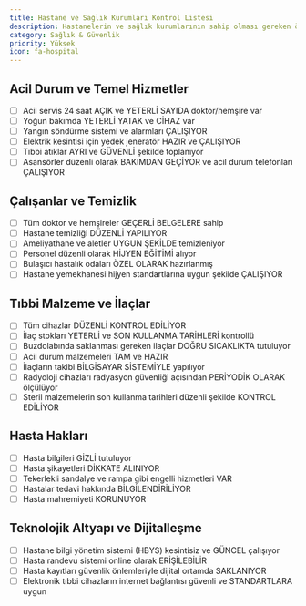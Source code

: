 ```yaml
---
title: Hastane ve Sağlık Kurumları Kontrol Listesi
description: Hastanelerin ve sağlık kurumlarının sahip olması gereken özellikler
category: Sağlık & Güvenlik
priority: Yüksek
icon: fa-hospital
---
```


## Acil Durum ve Temel Hizmetler

- [ ] Acil servis 24 saat AÇIK ve YETERLİ SAYIDA doktor/hemşire var
- [ ] Yoğun bakımda YETERLİ YATAK ve CİHAZ var
- [ ] Yangın söndürme sistemi ve alarmları ÇALIŞIYOR
- [ ] Elektrik kesintisi için yedek jeneratör HAZIR ve ÇALIŞIYOR
- [ ] Tıbbi atıklar AYRI ve GÜVENLİ şekilde toplanıyor
- [ ] Asansörler düzenli olarak BAKIMDAN GEÇİYOR ve acil durum telefonları ÇALIŞIYOR

## Çalışanlar ve Temizlik

- [ ] Tüm doktor ve hemşireler GEÇERLİ BELGELERE sahip
- [ ] Hastane temizliği DÜZENLİ YAPILIYOR
- [ ] Ameliyathane ve aletler UYGUN ŞEKİLDE temizleniyor
- [ ] Personel düzenli olarak HİJYEN EĞİTİMİ alıyor
- [ ] Bulaşıcı hastalık odaları ÖZEL OLARAK hazırlanmış
- [ ] Hastane yemekhanesi hijyen standartlarına uygun şekilde ÇALIŞIYOR

## Tıbbi Malzeme ve İlaçlar

- [ ] Tüm cihazlar DÜZENLİ KONTROL EDİLİYOR
- [ ] İlaç stokları YETERLİ ve SON KULLANMA TARİHLERİ kontrollü
- [ ] Buzdolabında saklanması gereken ilaçlar DOĞRU SICAKLIKTA tutuluyor
- [ ] Acil durum malzemeleri TAM ve HAZIR
- [ ] İlaçların takibi BİLGİSAYAR SİSTEMİYLE yapılıyor
- [ ] Radyoloji cihazları radyasyon güvenliği açısından PERİYODİK OLARAK ölçülüyor
- [ ] Steril malzemelerin son kullanma tarihleri düzenli şekilde KONTROL EDİLİYOR

## Hasta Hakları

- [ ] Hasta bilgileri GİZLİ tutuluyor
- [ ] Hasta şikayetleri DİKKATE ALINIYOR
- [ ] Tekerlekli sandalye ve rampa gibi engelli hizmetleri VAR
- [ ] Hastalar tedavi hakkında BİLGİLENDİRİLİYOR
- [ ] Hasta mahremiyeti KORUNUYOR

## Teknolojik Altyapı ve Dijitalleşme

- [ ] Hastane bilgi yönetim sistemi (HBYS) kesintisiz ve GÜNCEL çalışıyor
- [ ] Hasta randevu sistemi online olarak ERİŞİLEBİLİR
- [ ] Hasta kayıtları güvenlik önlemleriyle dijital ortamda SAKLANIYOR
- [ ] Elektronik tıbbi cihazların internet bağlantısı güvenli ve STANDARTLARA uygun

